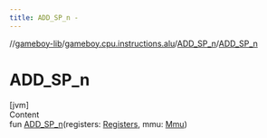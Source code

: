 ```yaml
---
title: ADD_SP_n -
---
```

//[gameboy-lib](../../index.md)/[gameboy.cpu.instructions.alu](../index.md)/[ADD_SP_n](index.md)/[ADD_SP_n](-a-d-d_-s-p_n.md)



# ADD_SP_n  
[jvm]  
Content  
fun [ADD_SP_n](-a-d-d_-s-p_n.md)(registers: [Registers](../../gameboy.cpu/-registers/index.md), mmu: [Mmu](../../gameboy.memory/-mmu/index.md))  



